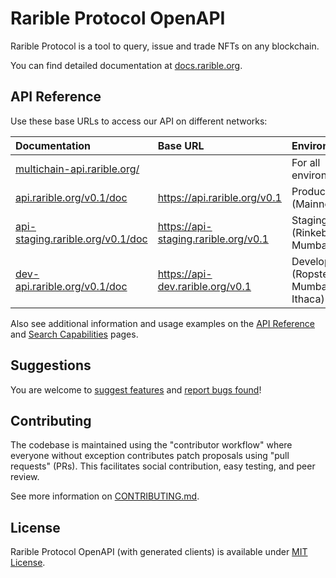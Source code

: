 # Rarible Protocol OpenAPI

Rarible Protocol is a tool to query, issue and trade NFTs on any blockchain.

You can find detailed documentation at [docs.rarible.org](https://docs.rarible.org).

## API Reference

Use these base URLs to access our API on different networks:

| Documentation                                                                | Base URL                             | Environments                          |
|:-----------------------------------------------------------------------------|:-------------------------------------|:--------------------------------------|
| [multichain-api.rarible.org/](https://multichain-api.rarible.org/)           |                                      | For all environments                  |
| [api.rarible.org/v0.1/doc](https://api.rarible.org/v0.1/doc)                 | https://api.rarible.org/v0.1         | Production (Mainnet)                  |
| [api-staging.rarible.org/v0.1/doc](https://api-staging.rarible.org/v0.1/doc) | https://api-staging.rarible.org/v0.1 | Staging (Rinkeby, Mumbai)             |
| [dev-api.rarible.org/v0.1/doc](https://dev-api.rarible.org/v0.1/doc)         | https://api-dev.rarible.org/v0.1     | Development (Ropsten, Mumbai, Ithaca) |

Also see additional information and usage examples on the [API Reference](https://docs.rarible.org/api-reference/) and [Search Capabilities](https://docs.rarible.org/reference/search-capabilities/) pages.

## Suggestions

You are welcome to [suggest features](https://github.com/rarible/protocol/discussions) and [report bugs found](https://github.com/rarible/protocol/issues)!

## Contributing

The codebase is maintained using the "contributor workflow" where everyone without exception contributes patch proposals using "pull requests" (PRs). This facilitates social contribution, easy testing, and peer review.

See more information on [CONTRIBUTING.md](https://github.com/rarible/protocol/blob/main/CONTRIBUTING.md).

## License

Rarible Protocol OpenAPI (with generated clients) is available under [MIT License](LICENSE).
